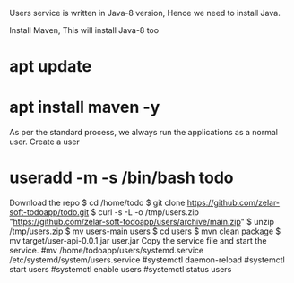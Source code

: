 Users service is written in Java-8 version, Hence we need to install Java.

Install Maven, This will install Java-8 too
# apt update 
# apt install maven -y 
As per the standard process, we always run the applications as a normal user.
Create a user
# useradd -m -s /bin/bash todo
Download the repo
$ cd /home/todo
$ git clone https://github.com/zelar-soft-todoapp/todo.git
$ curl -s -L -o /tmp/users.zip "https://github.com/zelar-soft-todoapp/users/archive/main.zip"
$ unzip /tmp/users.zip
$ mv users-main users
$ cd users
$ mvn clean package 
$ mv target/user-api-0.0.1.jar user.jar 
Copy the service file and start the service.
#mv /home/todoapp/users/systemd.service /etc/systemd/system/users.service
#systemctl daemon-reload
#systemctl start users 
#systemctl enable users
#systemctl status users

